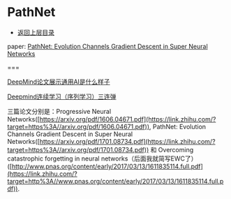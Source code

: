 # PathNet

- [返回上层目录](../deepmind.md)

paper: [PathNet: Evolution Channels Gradient Descent in Super Neural Networks](https://arxiv.org/pdf/1701.08734.pdf)



===

[DeepMind论文展示通用AI是什么样子](http://www.paopaoche.net/article/117620.html)

[Deepmind连续学习（序列学习）三连弹](https://zhuanlan.zhihu.com/p/25893683)

三篇论文分别是：Progressive Neural Networks([https://arxiv.org/pdf/1606.04671.pdf](https://link.zhihu.com/?target=https%3A//arxiv.org/pdf/1606.04671.pdf)), PathNet: Evolution Channels Gradient Descent in Super Neural Networks([https://arxiv.org/pdf/1701.08734.pdf](https://link.zhihu.com/?target=https%3A//arxiv.org/pdf/1701.08734.pdf)) 和 Overcoming catastrophic forgetting in neural networks（后面我就简写EWC了）([http://www.pnas.org/content/early/2017/03/13/1611835114.full.pdf](https://link.zhihu.com/?target=http%3A//www.pnas.org/content/early/2017/03/13/1611835114.full.pdf)).
